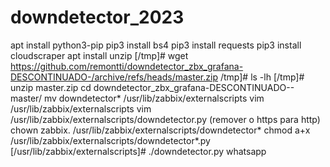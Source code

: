 # downdetector_2023


apt install python3-pip
pip3 install bs4
pip3 install requests
pip3 install cloudscraper
apt install unzip
[/tmp]# wget https://github.com/remontti/downdetector_zbx_grafana-DESCONTINUADO-/archive/refs/heads/master.zip
/tmp]# ls -lh
[/tmp]# unzip master.zip
cd downdetector_zbx_grafana-DESCONTINUADO--master/
mv downdetector* /usr/lib/zabbix/externalscripts
vim /usr/lib/zabbix/externalscripts
vim /usr/lib/zabbix/externalscripts/downdetector.py
		(remover o https para http)
chown zabbix. /usr/lib/zabbix/externalscripts/downdetector*
chmod a+x /usr/lib/zabbix/externalscripts/downdetector*.py
[/usr/lib/zabbix/externalscripts]# ./downdetector.py whatsapp

